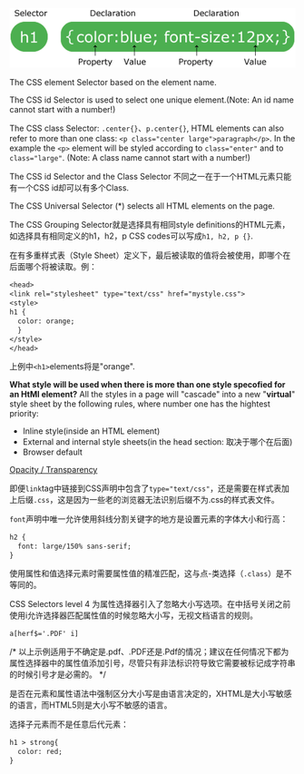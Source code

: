 ![A CSS rule-set](https://github.com/kwokonwoo/Front-end-web-development/blob/master/images/selector.gif)

The CSS element Selector based on the element name. 

The CSS id Selector is used to select one unique element.(Note: An id name cannot start with a number!)

The CSS class Selector: `.center{}`、`p.center{}`, HTML elements can also refer to more than one class: `<p class="center large">paragraph</p>`. In the example the `<p>` element will be styled according to `class="enter"` and to `class="large"`. (Note: A class name cannot start with a number!)

The CSS id Selector and the Class Selector 不同之一在于一个HTML元素只能有一个CSS id却可以有多个Class. 

The CSS Universal Selector (*) selects all HTML elements on the page.

The CSS Grouping Selector就是选择具有相同style definitions的HTML元素，如选择具有相同定义的h1，h2，p CSS codes可以写成`h1, h2, p {}`.

在有多重样式表（Style Sheet）定义下，最后被读取的值将会被使用，即哪个在后面哪个将被读取。例：
```
<head>
<link rel="stylesheet" type="text/css" href="mystyle.css">
<style>
h1 {
  color: orange;
  }
</style>
</head>
```

上例中`<h1>`elements将是"orange".

**What style will be used when there is more than one style specofied for an HtMl element?**
All the styles in a page will "cascade" into a new "**virtual**" style sheet by the following rules, where number one has the hightest priority:
- Inline style(inside an HTML element)
- External and internal style sheets(in the head section: 取决于哪个在后面)
- Browser default

[Opacity / Transparency](https://www.w3schools.com/code/tryit.asp?filename=GE3CC81ZCQ6I)

即便`link`tag中链接到CSS声明中包含了`type="text/css"`，还是需要在样式表加上后缀`.css`，这是因为一些老的浏览器无法识别后缀不为.css的样式表文件。

`font`声明中唯一允许使用斜线分割关键字的地方是设置元素的字体大小和行高：
```
h2 {
  font: large/150% sans-serif;
}
```

使用属性和值选择元素时需要属性值的精准匹配，这与点-类选择（`.class`）是不等同的。

CSS Selectors level 4 为属性选择器引入了忽略大小写选项。在中括号关闭之前使用i允许选择器匹配属性值的时候忽略大小写，无视文档语言的规则。
```
a[herf$='.PDF' i]
```
/* 以上示例适用于不确定是.pdf、.PDF还是.Pdf的情况；建议在任何情况下都为属性选择器中的属性值添加引号，尽管只有非法标识符导致它需要被标记成字符串的时候引号才是必需的。 */

是否在元素和属性语法中强制区分大小写是由语言决定的，XHTML是大小写敏感的语言，而HTML5则是大小写不敏感的语言。

选择子元素而不是任意后代元素：
```
h1 > strong{
  color: red;
}
```
